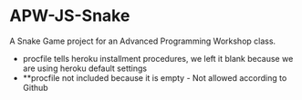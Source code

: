 # APW-JS-Snake
A Snake Game project for an Advanced Programming Workshop class.

- procfile tells heroku installment procedures, we left it blank because we are using heroku default settings
- **procfile not included because it is empty - Not allowed according to Github
